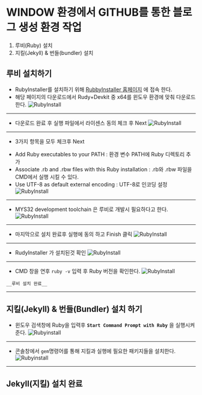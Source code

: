 
# WINDOW 환경에서 GITHUB를 통한 블로그 생성 환경 작업

1. 루비(Ruby) 설치
1. 지킬(Jekyll) & 번들(bundler) 설치
	
## 루비 설치하기
	
* RubyInstaller를 설치하기 위해 [RubbyInstaller 홈페이지](https://rubyinstaller.org/downloads/) 에 접속 한다.
* 해당 페이지의 다운로드에서 Rudy+Devkit 중 x64를 윈도우 환경에 맞춰 다운로드 한다.
![RubyInstall](/image/rubyinstaller1.PNG)
---
   * 다운로드 완료 후 실행 파일에서 라이센스 동의 체크 후 Next
![RubyInstall](/image/rubyinstaller2.PNG)
---
   * 3가지 항목을 모두 체크후 Next  
  - Add Ruby executables to your PATH : 환경 변수 PATH에 Ruby 디렉토리 추가
  - Associate .rb and .rbw files with this Ruby installation : .rb와 .rbw 파일을 CMD에서 실행 시킬 수 있다.
  - Use UTF-8 as default external encoding : UTF-8로 인코딩 설정
![RubyInstall](/image/rubyinstaller3.PNG)
---
   * MYS32 development toolchain 은 루비로 개발시 필요하다고 한다.
![RubyInstall](/image/rubyinstaller4.PNG)
---
   * 마지막으로 설치 완료후 실행에 동의 하고 Finish 클릭
![RubyInstall](/image/rubyinstaller5.PNG)
---
   * RudyInstaller 가 설치된것 확인
![RubyInstall](/image/rubyinstaller6.PNG)
---
   * CMD 창을 연후 `ruby -v` 입력 후 Ruby 버전을 확인한다.
![RubyInstall](/image/rubyinstaller7.PNG)

    __루비 설치 완료__
---
## 지킬(Jekyll) & 번들(Bundler) 설치 하기
 
  * 윈도우 검색창에 Ruby을 입력후 __`Start Command Prompt with Ruby`__ 을 실행시켜준다.
![Rubyinstall](/image/rubyinstaller8.png)
---
  * 콘솔창에서 `gem`명령어를 통해 지킬과 실행에 필요한 패키지들을 설치한다.
![Rubyinstall](/image/rubyinstaller9.PNG)
---
  __Jekyll(지킬) 설치 완료__
---
